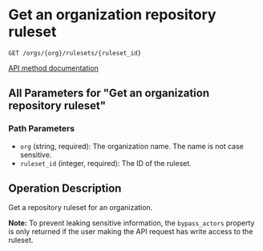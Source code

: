 # Get an organization repository ruleset

`GET /orgs/{org}/rulesets/{ruleset_id}`

[API method documentation](https://docs.github.com/rest/orgs/rules#get-an-organization-repository-ruleset)

## All Parameters for "Get an organization repository ruleset"

### Path Parameters

- `org` (string, required): The organization name. The name is not case sensitive.
- `ruleset_id` (integer, required): The ID of the ruleset.

## Operation Description

Get a repository ruleset for an organization.

**Note:** To prevent leaking sensitive information, the `bypass_actors` property is only returned if the user
making the API request has write access to the ruleset.
